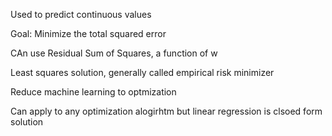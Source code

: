Used to predict continuous values

Goal:
Minimize the total squared error

CAn use Residual Sum of Squares, a function of w

Least squares solution, generally called empirical risk minimizer

Reduce machine learning to optmization

Can apply to any optimization alogirhtm but linear regression is clsoed form solution
